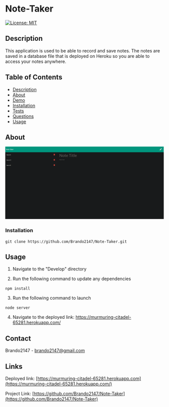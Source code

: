
# Note-Taker

[![License: MIT](https://img.shields.io/badge/License-MIT-yellow.svg)](https://opensource.org/licensesMIT)


## Description
This application is used to be able to record and save notes. The notes are saved in a database file that is deployed on Heroku so you are able to access your notes anywhere. 



## Table of Contents
* [Description](#Description)
* [About](#About)
* [Demo](#Demo)
* [Installation](#Installation)
* [Tests](#Tests)
* [Questions](#Questions)
* [Usage](#Usage)



## About 
![demo](/Assets/NoteTaker.png)



### Installation

```
git clone https://github.com/Brando2147/Note-Taker.git
```


## Usage

1. Navigate to the "Develop" directory 

2. Run the following command to update any dependencies
```
npm install
``` 
3. Run the following command to launch
```
node server
```
4. Navigate to the deployed link: https://murmuring-citadel-65281.herokuapp.com/



## Contact
Brando2147 - brando2147@gmail.com


## Links 

Deployed link: [https://murmuring-citadel-65281.herokuapp.com](https://murmuring-citadel-65281.herokuapp.com/)

Project Link: [https://github.com/Brando2147/Note-Taker](https://github.com/Brando2147/Note-Taker)
